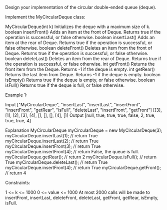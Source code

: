 
Design your implementation of the circular double-ended queue (deque).

Implement the MyCircularDeque class:


MyCircularDeque(int k) Initializes the deque with a maximum size of k.
boolean insertFront() Adds an item at the front of Deque. Returns true if the
operation is successful, or false otherwise.
boolean insertLast() Adds an item at the rear of Deque. Returns true if the
operation is successful, or false otherwise.
boolean deleteFront() Deletes an item from the front of Deque. Returns true
if the operation is successful, or false otherwise.
boolean deleteLast() Deletes an item from the rear of Deque. Returns true if
the operation is successful, or false otherwise.
int getFront() Returns the front item from the Deque. Returns -1 if the deque
is empty.
int getRear() Returns the last item from Deque. Returns -1 if the deque is
empty.
boolean isEmpty() Returns true if the deque is empty, or false otherwise.
boolean isFull() Returns true if the deque is full, or false otherwise.



Example 1:


Input
["MyCircularDeque", "insertLast", "insertLast", "insertFront", "insertFront",
"getRear", "isFull", "deleteLast", "insertFront", "getFront"]
[[3], [1], [2], [3], [4], [], [], [], [4], []]
Output
[null, true, true, true, false, 2, true, true, true, 4]

Explanation
MyCircularDeque myCircularDeque = new MyCircularDeque(3);
myCircularDeque.insertLast(1);  // return True
myCircularDeque.insertLast(2);  // return True
myCircularDeque.insertFront(3); // return True
myCircularDeque.insertFront(4); // return False, the queue is full.
myCircularDeque.getRear();      // return 2
myCircularDeque.isFull();       // return True
myCircularDeque.deleteLast();   // return True
myCircularDeque.insertFront(4); // return True
myCircularDeque.getFront();     // return 4



Constraints:


1 <= k <= 1000
0 <= value <= 1000
At most 2000 calls will be made to insertFront, insertLast, deleteFront,
deleteLast, getFront, getRear, isEmpty, isFull.




